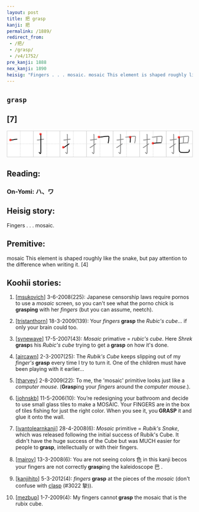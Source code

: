 ```yaml
---
layout: post
title: 把 grasp
kanji: 把
permalink: /1889/
redirect_from:
 - /把/
 - /grasp/
 - /v4/1752/
pre_kanji: 1888
nex_kanji: 1890
heisig: "Fingers . . . mosaic. mosaic This element is shaped roughly like the snake, but pay attention to the difference when writing it. [4]"
---
```


## `grasp`

## [7]

<div class="stroke"><img src="../images/E68A8A.png" /></div>

## Reading:

### On-Yomi: ハ、ワ

## Heisig story:

Fingers . . . mosaic.

## Premitive:

mosaic This element is shaped roughly like the snake, but pay attention to the difference when writing it. [4]

## Koohii stories:

1) [<a href="http://kanji.koohii.com/profile/msukovich">msukovich</a>] 3-6-2008(225): Japanese censorship laws require pornos to use a <em>mosaic</em> screen, so you can&#039;t see what the porno chick is <strong>grasping</strong> with her <em>fingers</em> (but you can assume, neetch).

2) [<a href="http://kanji.koohii.com/profile/tristanthorn">tristanthorn</a>] 18-3-2009(139): Your <em>fingers</em><strong> grasp</strong> the <em>Rubic&#039;s cube</em>... if only your brain could too.

3) [<a href="http://kanji.koohii.com/profile/synewave">synewave</a>] 17-5-2007(43): <em>Mosaic</em> primative = <em>rubic&#039;s cube</em>. Here <em>Shrek</em><strong> grasp</strong>s his <em>Rubic&#039;s cube</em> trying to get a<strong> grasp</strong> on how it&#039;s done.

4) [<a href="http://kanji.koohii.com/profile/aircawn">aircawn</a>] 2-3-2007(25): The <em>Rubik&#039;s Cube</em> keeps slipping out of my <em>finger&#039;s</em><strong> grasp</strong> every time I try to turn it. One of the children must have been playing with it earlier...

5) [<a href="http://kanji.koohii.com/profile/tharvey">tharvey</a>] 2-8-2009(22): To me, the &#039;mosaic&#039; primitive looks just like a <em>computer mouse</em>. (<strong>Grasp</strong>ing your <em>fingers</em> around the <em>computer mouse</em>.).

6) [<a href="http://kanji.koohii.com/profile/johnskb">johnskb</a>] 11-5-2006(10): You’re redesigning your bathroom and decide to use small glass tiles to make a MOSAIC. Your FINGERS are in the box of tiles fishing for just the right color. When you see it, you<strong> GRASP</strong> it and glue it onto the wall.

7) [<a href="http://kanji.koohii.com/profile/ivantolearnkanji">ivantolearnkanji</a>] 28-4-2008(6): <em>Mosaic</em> primitive = <em>Rubik&#039;s Snake</em>, which was released following the initial success of Rubik&#039;s Cube. It didn&#039;t have the huge success of the Cube but was MUCH easier for people to<strong> grasp</strong>, intellectually or with their fingers.

8) [<a href="http://kanji.koohii.com/profile/mairov">mairov</a>] 13-3-2008(6): You are not seeing colors 色 in this kanji becos your fingers are not correctly<strong> grasp</strong>ing the kaleidoscope 巴 .

9) [<a href="http://kanji.koohii.com/profile/kanjihito">kanjihito</a>] 5-3-2012(4): <em>fingers</em><strong> grasp</strong> at the pieces of the <em>mosaic</em> (don&#039;t confuse with <a href="../3022">clasp</a> (#3022 摯)).

10) [<a href="http://kanji.koohii.com/profile/mezbup">mezbup</a>] 1-7-2009(4): My fingers cannot<strong> grasp</strong> the mosaic that is the rubix cube.
